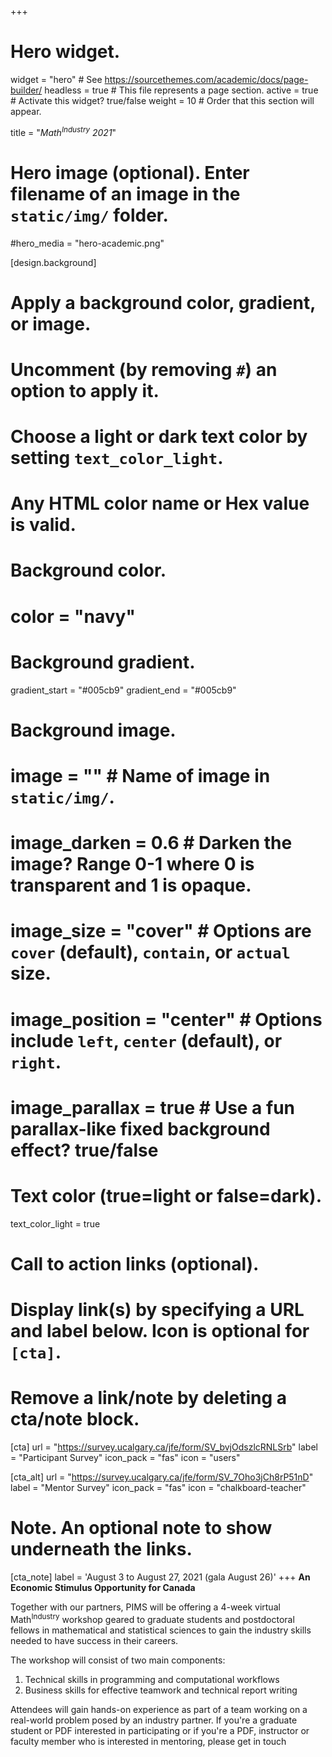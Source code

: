 +++
# Hero widget.
widget = "hero"  # See https://sourcethemes.com/academic/docs/page-builder/
headless = true  # This file represents a page section.
active = true  # Activate this widget? true/false
weight = 10  # Order that this section will appear.

title = "<em>Math<sup>Industry</sup> 2021</em>"

# Hero image (optional). Enter filename of an image in the `static/img/` folder.
#hero_media = "hero-academic.png"

[design.background]
  # Apply a background color, gradient, or image.
  #   Uncomment (by removing `#`) an option to apply it.
  #   Choose a light or dark text color by setting `text_color_light`.
  #   Any HTML color name or Hex value is valid.

  # Background color.
  # color = "navy"
  
  # Background gradient.
  gradient_start = "#005cb9"
  gradient_end = "#005cb9"

  # Background image.
  # image = ""  # Name of image in `static/img/`.
  # image_darken = 0.6  # Darken the image? Range 0-1 where 0 is transparent and 1 is opaque.
  # image_size = "cover"  #  Options are `cover` (default), `contain`, or `actual` size.
  # image_position = "center"  # Options include `left`, `center` (default), or `right`.
  # image_parallax = true  # Use a fun parallax-like fixed background effect? true/false
  
  # Text color (true=light or false=dark).
  text_color_light = true

# Call to action links (optional).
#   Display link(s) by specifying a URL and label below. Icon is optional for `[cta]`.
#   Remove a link/note by deleting a cta/note block.
[cta]
  url = "https://survey.ucalgary.ca/jfe/form/SV_bvjOdszlcRNLSrb"
  label = "Participant Survey"
  icon_pack = "fas"
  icon = "users"
  
[cta_alt]
  url = "https://survey.ucalgary.ca/jfe/form/SV_7Oho3jCh8rP51nD"
  label = "Mentor Survey"
  icon_pack = "fas"
  icon = "chalkboard-teacher"

# Note. An optional note to show underneath the links.
[cta_note]
  label = 'August 3 to August 27, 2021 (gala August 26)'
+++
**An Economic Stimulus Opportunity for Canada**

Together with our partners, PIMS will be offering a 4-week virtual
Math<sup>Industry</sup> workshop geared to graduate students and
postdoctoral fellows in mathematical and statistical sciences to gain the
industry skills needed to have success in their careers.

The workshop will consist of two main components:

1. Technical skills in programming and computational workflows
2. Business skills for effective teamwork and technical report writing

Attendees will gain hands-on experience as part of a team working on a
real-world problem posed by an industry partner. If you're a graduate student or
PDF interested in participating or if you're a PDF, instructor or faculty member
who is interested in mentoring, please get in touch
